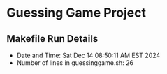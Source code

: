 # Guessing Game Project

## Makefile Run Details
- Date and Time: Sat Dec 14 08:50:11 AM EST 2024
- Number of lines in guessinggame.sh: 26

